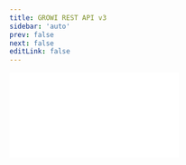 ```yaml
---
title: GROWI REST API v3
sidebar: 'auto'
prev: false
next: false
editLink: false
---
```


<Embed src="/redoc.html" />
